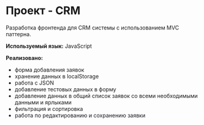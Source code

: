 # Проект - CRM
Разработка фронтенда для CRM системы с использованием MVC паттерна.

**Используемый язык:**
JavaScript

**Реализовано:**
- форма добавления заявок
- хранение данных в localStorage
- работа с JSON
- добавление тестовых данных в форму
- добавление данных в общий список заявок со всеми необходимыми данными и ярлыками
- фильтрация и сортировка
- работа по редактированию и сохранению заявки

